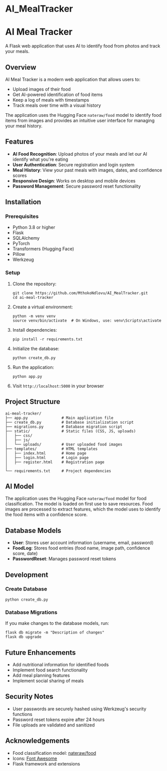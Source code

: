 # AI_MealTracker
# AI Meal Tracker

A Flask web application that uses AI to identify food from photos and track your meals.

## Overview

AI Meal Tracker is a modern web application that allows users to:
- Upload images of their food
- Get AI-powered identification of food items
- Keep a log of meals with timestamps
- Track meals over time with a visual history

The application uses the Hugging Face `nateraw/food` model to identify food items from images and provides an intuitive user interface for managing your meal history.

## Features

- **AI Food Recognition**: Upload photos of your meals and let our AI identify what you're eating
- **User Authentication**: Secure registration and login system
- **Meal History**: View your past meals with images, dates, and confidence scores
- **Responsive Design**: Works on desktop and mobile devices
- **Password Management**: Secure password reset functionality

## Installation

### Prerequisites

- Python 3.8 or higher
- Flask
- SQLAlchemy
- PyTorch
- Transformers (Hugging Face)
- Pillow
- Werkzeug

### Setup

1. Clone the repository:
   ```
   git clone https://github.com/MthokoNdlovu/AI_MealTracker.git
   cd ai-meal-tracker
   ```

2. Create a virtual environment:
   ```
   python -m venv venv
   source venv/bin/activate  # On Windows, use: venv\Scripts\activate
   ```

3. Install dependencies:
   ```
   pip install -r requirements.txt
   ```

4. Initialize the database:
   ```
   python create_db.py
   ```

5. Run the application:
   ```
   python app.py
   ```

6. Visit `http://localhost:5000` in your browser

## Project Structure

```
ai-meal-tracker/
├── app.py               # Main application file
├── create_db.py         # Database initialization script
├── migrations.py        # Database migration script
├── static/              # Static files (CSS, JS, uploads)
│   ├── css/
│   ├── js/
│   └── uploads/         # User uploaded food images
├── templates/           # HTML templates
│   ├── index.html       # Home page
│   ├── login.html       # Login page
│   ├── register.html    # Registration page
│
└── requirements.txt     # Project dependencies
```

## AI Model

The application uses the Hugging Face `nateraw/food` model for food classification. The model is loaded on first use to save resources. Food images are processed to extract features, which the model uses to identify the food items with a confidence score.

## Database Models

- **User**: Stores user account information (username, email, password)
- **FoodLog**: Stores food entries (food name, image path, confidence score, date)
- **PasswordReset**: Manages password reset tokens

## Development

### Create Database

```
python create_db.py
```

### Database Migrations

If you make changes to the database models, run:

```
flask db migrate -m "Description of changes"
flask db upgrade
```

## Future Enhancements

- Add nutritional information for identified foods
- Implement food search functionality
- Add meal planning features
- Implement social sharing of meals

## Security Notes

- User passwords are securely hashed using Werkzeug's security functions
- Password reset tokens expire after 24 hours
- File uploads are validated and sanitized

## Acknowledgements

- Food classification model: [nateraw/food](https://huggingface.co/nateraw/food)
- Icons: [Font Awesome](https://fontawesome.com/)
- Flask framework and extensions
